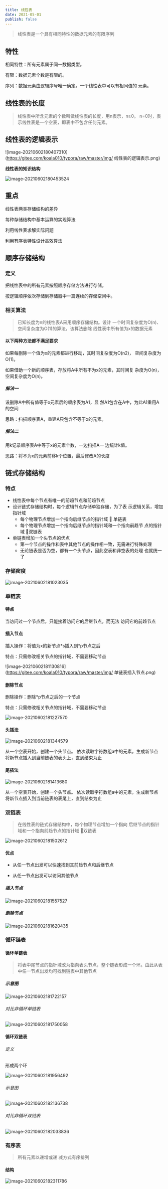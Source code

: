 ```yaml
---
title: 线性表
date: 2021-05-01 
publish: false
---
```


> 线性表是一个具有相同特性的数据元素的有限序列

## 特性

相同特性：所有元素属于同一数据类型。

有限：数据元素个数是有限的。

序列：数据元素由逻辑序号唯一确定。一个线性表中可以有相同值的 元素。

## 线性表的长度

> 线性表中所含元素的个数叫做线性表的长度，用n表示，n≥0。 n=0时，表示线性表是一个空表，即表中不包含任何元素。

## 线性表的逻辑表示

![image-20210602180407310](https://gitee.com/koala010/typora/raw/master/img/ 线性表的逻辑表示.png)

**线性表的知识结构**

![image-20210602180453524](https://gitee.com/koala010/typora/raw/master/img/线性表的知识结构.png)

## 重点

线性表两类存储结构的差异

每种存储结构中基本运算的实现算法

利用线性表求解实际问题

利用有序表特性设计高效算法

## 顺序存储结构

### 定义

把线性表中的所有元素按照顺序存储方法进行存储。

按逻辑顺序依次存储到存储器中一篇连续的存储空间中。

### 相关算法

> 已知长度为n的线性表A采用顺序存储结构。设计 一个时间复杂度为O(n)、空间复杂度为O(1)的算法，该算法删除 线性表中所有值为x的数据元素

#### 以下两种方法都不满足要求

如果每删除一个值为x的元素都进行移动，其时间复杂度为O(n2)， 空间复杂度为O(1)。

如果借助一个新的顺序表，存放将A中所有不为x的元素，其时间复 杂度为O(n)，空间复杂度为O(n)。

##### 解法一

设删除A中所有值等于x元素后的顺序表为A1，显 然A1包含在A中，为此A1重用A的空间

思路：扫描顺序表A，重建A只包含不等于x的元素。

##### 解法二

用k记录顺序表A中等于x的元素个数，一边扫描A一 边统计k值。

思路：将不为x的元素前移k个位置，最后修改A的长度

## 链式存储结构

### 特点

- 线性表中每个节点有唯一的前趋节点和前趋节点
- 设计链式存储结构时，每个逻辑节点存储单独存储，为了表 示逻辑关系，增加指针域
  - 每个物理节点增加一个指向后继节点的指针域  单链表
  - 每个物理节点增加一个指向后继节点的指针域和一个指向前趋节 点的指针域 双链表
- 单链表增加一个头节点的优点
  - 第一个节点的操作和表中其他节点的操作相一致，无需进行特殊处理
  - 无论链表是否为空，都有一个头节点，因此空表和非空表的处理 也就统一了

### 存储密度

![image-20210602181023035](https://gitee.com/koala010/typora/raw/master/img/链表存储密度.png)

### 单链表

#### 特点

当访问过一个节点后，只能接着访问它的后继节点，而无法 访问它的前趋节点

#### 插入节点

插入操作：将值为x的新节点\*s插入到\*p节点之后

特点：只需修改相关节点的指针域，不需要移动节点

![image-20210602181130816](https://gitee.com/koala010/typora/raw/master/img/ 单链表插入节点.png)

#### 删除节点

删除操作：删除\*p节点之后的一个节点

特点：只需修改相关节点的指针域，不需要移动节点

![image-20210602181227570](https://gitee.com/koala010/typora/raw/master/img/单链表删除删除节点.png)

#### 头插法

![image-20210602181344579](https://gitee.com/koala010/typora/raw/master/img/单链表头插法.png)

从一个空表开始，创建一个头节点。 依次读取字符数组a中的元素，生成新节点 将新节点插入到当前链表的表头上，直到结束为止

#### 尾插法

![image-20210602181413680](https://gitee.com/koala010/typora/raw/master/img/单链表尾插法.png)

从一个空表开始，创建一个头节点。 依次读取字符数组a中的元素，生成新节点 将新节点插入到当前链表的表尾上，直到结束为止

### 双链表

> 在线性表的链式存储结构中，每个物理节点增加一个指向 后继节点的指针域和一个指向前趋节点的指针域 双链表

![image-20210602181502612](https://gitee.com/koala010/typora/raw/master/img/双链表定义.png)

#### 优点

- 从任一节点出发可以快速找到其前趋节点和后继节点

- 从任一节点出发可以访问其他节点

##### 插入节点

![image-20210602181557527](https://gitee.com/koala010/typora/raw/master/img/双链表插入节点.png)

##### 删除节点

![image-20210602181620435](https://gitee.com/koala010/typora/raw/master/img/双链表删除节点.png)

### 循环链表

#### 循环单链表

> 将表中尾节点的指针域改为指向表头节点，整个链表形成一个环。由此从表中任一节点出发均可找到链表中其他节点

##### 示意图

![image-20210602181722157](https://gitee.com/koala010/typora/raw/master/img/循环链表示意图.png)

###### 对比非循环单链表

![image-20210602181750058](https://gitee.com/koala010/typora/raw/master/img/对比非循环单链表.png)

#### 循环双链表

###### 定义

形成两个环

![image-20210602181956492](https://gitee.com/koala010/typora/raw/master/img/循环双链表定义.png)

###### 示意图

![image-20210602182136738](https://gitee.com/koala010/typora/raw/master/img/20210602182136.png)

###### 对比非循环双链表

![image-20210602182033836](https://gitee.com/koala010/typora/raw/master/img/循环双链表示意图.png)

### 有序表

> 所有元素以递增或递 减方式有序排列

#### 结构

![image-20210602182311786](https://gitee.com/koala010/typora/raw/master/img/有序表结构.png)
